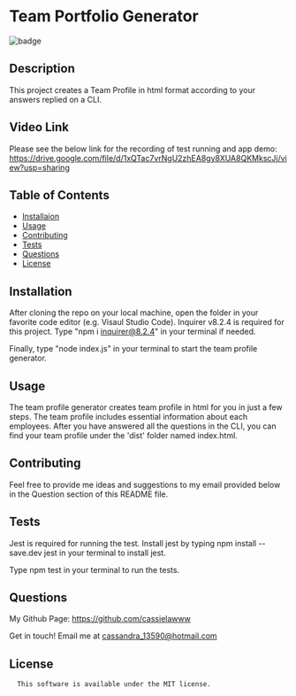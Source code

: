 # Team Portfolio Generator
  ![badge](https://img.shields.io/badge/license-MIT-important)

  ## Description
  This project creates a Team Profile in html format according to your answers replied on a CLI.

  ## Video Link
  Please see the below link for the recording of test running and app demo:
  https://drive.google.com/file/d/1xQTac7vrNgU2zhEA8gy8XUA8QKMkscJj/view?usp=sharing

  ## Table of Contents
  - [Installaion](#installation)
  - [Usage](#usage)
  - [Contributing](#contributing)
  - [Tests](#tests)
  - [Questions](#questions)
  - [License](#license)

  ## Installation
  After cloning the repo on your local machine, open the folder in your favorite code editor (e.g. Visaul Studio Code). Inquirer v8.2.4 is required for this project. Type "npm i inquirer@8.2.4" in your terminal if needed.

  Finally, type "node index.js" in your terminal to start the team profile generator.

  ## Usage
  The team profile generator creates team profile in html for you in just a few steps. The team profile includes essential information about each employees. After you have answered all the questions in the CLI, you can find your team profile under the 'dist' folder named index.html.

  ## Contributing
  Feel free to provide me ideas and suggestions to my email provided below in the Question section of this README file.

  ## Tests
  Jest is required for running the test. Install jest by typing npm install --save.dev jest in your terminal to install jest.

  Type npm test in your terminal to run the tests.

  ## Questions
  My Github Page:
  https://github.com/cassielawww

  Get in touch! Email me at <a href='mailto:cassandra_13590@hotmail.com'> cassandra_13590@hotmail.com </a>


  ## License
      This software is available under the MIT license.
